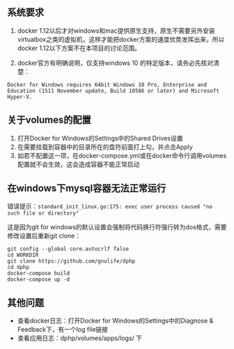 ## 系统要求
1. docker 1.12以后才对windows和mac提供原生支持，原生不需要另外安装virtualbox之类的虚拟机，这样才能把docker方案的速度优势发挥出来，所以docker 1.12以下方案不在本项目的讨论范围。

2. docker官方有明确说明，仅支持windows 10 的特定版本，请务必先核对清楚：

```
Docker for Windows requires 64bit Windows 10 Pro, Enterprise and Education (1511 November update, Build 10586 or later) and Microsoft Hyper-V. 
```

## 关于volumes的配置

1. 打开Docker for Windows的Settings中的Shared Drives设置
2. 在需要挂载到容器中的目录所在的盘符前面打上勾，并点击Apply
3. 如若不配置这一项，在docker-compose.yml或在docker命令行调用volumes配置就不会生效，这会造成容器不能正常启动

## 在windows下mysql容器无法正常运行

错误提示：`standard_init_linux.go:175: exec user process caused "no such file or directory"`

这是因为git for windows的默认设置会强制将代码换行符强行转为dos格式，需要修改设置后重新git clone：

```shell
git config --global core.autocrlf false
cd WORKDIR
git clone https://github.com/gnulife/dphp
cd dphp
docker-compose build
docker-compose up -d
```



## 其他问题

* 查看docker日志：打开Docker for Windows的Settings中的Diagnose & Feedback下，有一个log file链接
* 查看应用日志：dphp/volumes/apps/logs/ 下